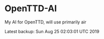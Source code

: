 # OpenTTD-AI
My AI for OpenTTD, will use primarily air

Latest backup: Sun Aug 25 02:03:01 UTC 2019
